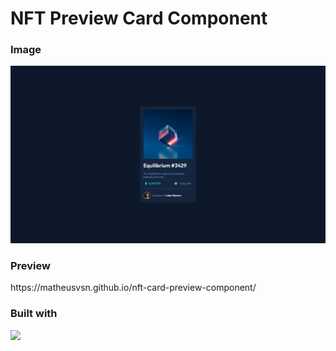 # NFT Preview Card Component

<h3>Image</h3

![Desktop](desktop-preview-1920x1080.png)

<h3>Preview</h3>
https://matheusvsn.github.io/nft-card-preview-component/

<h3>Built with</h3>
<div align="left">
<img src="https://img.shields.io/badge/React-20232A?style=for-the-badge&logo=react&logoColor=61DAFB" width=100/>
</div>
